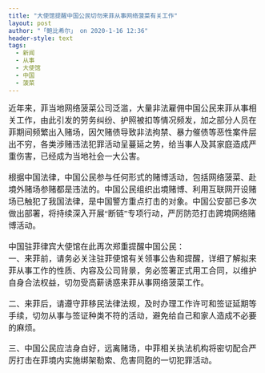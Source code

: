 ```yaml
---
title: "大使馆提醒中国公民切勿来菲从事网络菠菜有关工作"
layout: post
author: "「鲍比希尔」 on 2020-1-16 12:36"
header-style: text
tags:
  - 新闻
  - 从事
  - 大使馆
  - 中国
  - 菠菜
---
```


<head></head>
<body>
 <font face="微软雅黑"><font size="3">近年来，菲当地网络菠菜公司泛滥，大量非法雇佣中国公民来菲从事相关工作，由此引发的劳务纠纷、护照被扣等情况频发，加之部分人员在菲期间频繁出入赌场，因欠赌债导致非法拘禁、暴力催债等恶性案件层出不穷，各类涉赌违法犯罪活动呈蔓延之势，给当事人及其家庭造成严重伤害，已经成为当地社会一大公害。</font></font>
 <font face="微软雅黑"><font size="3"><br> </font></font>
 <font face="微软雅黑"><font size="3"><br> </font></font>
 <font face="微软雅黑"><font size="3">根据中国法律，中国公民参与任何形式的赌博活动，包括网络菠菜、赴境外赌场参赌都是违法的。中国公民组织出境赌博、利用互联网开设赌场已触犯了我国法律，是中国警方重点打击的对象。中国公安部已多次做出部署，将持续深入开展“断链”专项行动，严厉防范打击跨境网络赌博活动。</font></font>
 <font face="微软雅黑"><font size="3"><br> </font></font>
 <font face="微软雅黑"><font size="3"><br> </font></font>
 <font face="微软雅黑"><font size="3">中国驻菲律宾大使馆在此再次郑重提醒中国公民：</font></font>
 <font face="微软雅黑"><font size="3"><br> </font></font>
 <font face="微软雅黑"><font size="3">一、来菲前，请务必关注驻菲使馆有关领事公告和提醒，详细了解拟来菲从事工作的性质、内容及公司背景，务必签署正式用工合同，以维护自身合法权益，切勿受高薪诱惑来菲从事网络菠菜工作。</font></font>
 <br> 
 <font face="微软雅黑"><font size="3"><br> </font></font>
 <font face="微软雅黑"><font size="3">二、来菲后，请遵守菲移民法律法规，及时办理工作许可和签证延期等手续，切勿从事与签证种类不符的活动，避免给自己和家人造成不必要的麻烦。</font></font>
 <br> 
 <br> 
 <font face="微软雅黑"><font size="3">三、中国公民应洁身自好，远离赌场，中菲相关执法机构将密切配合严厉打击在菲境内实施绑架勒索、危害同胞的一切犯罪活动。</font></font>
 <br> 
 <br> 
 <br> 
 <br> 
 <br>
</body>


